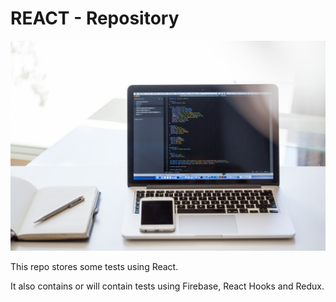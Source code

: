 # REACT - Repository

![Code and more coded](./code2.jpg)

This repo stores some tests using React.

It also contains or will contain tests using Firebase, React Hooks and Redux.
